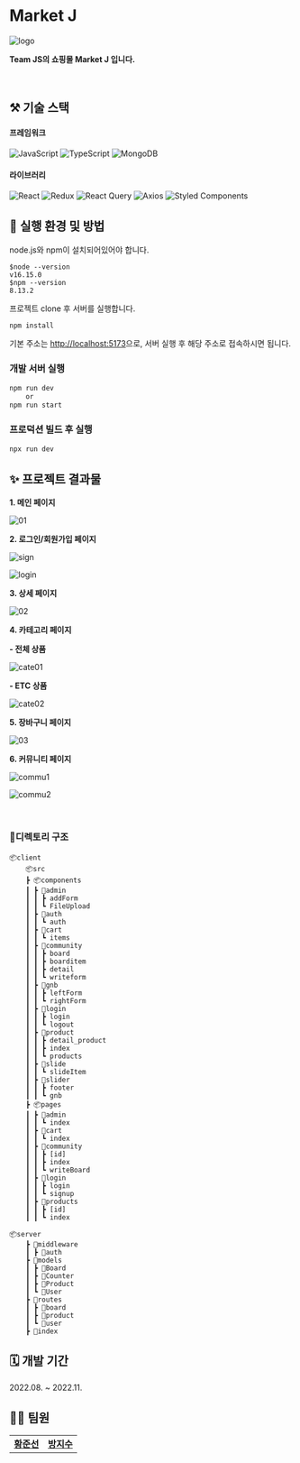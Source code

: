 # Market J

![logo](https://user-images.githubusercontent.com/48309309/198953532-66ccad4c-4aee-4701-bdb3-69fa9f36906d.PNG)

**Team JS의 쇼핑몰 Market J 입니다.**

<br>

## ⚒️ 기술 스택

#### 프레임워크

![JavaScript](https://img.shields.io/badge/javascript-%23323330.svg?style=for-the-badge&logo=javascript&logoColor=%23F7DF1E)
![TypeScript](https://img.shields.io/badge/typescript-%23007ACC.svg?style=for-the-badge&logo=typescript&logoColor=white)
![MongoDB](https://img.shields.io/badge/MongoDB-%234ea94b.svg?style=for-the-badge&logo=mongodb&logoColor=white)

#### 라이브러리

![React](https://img.shields.io/badge/react-61DAFB?style=for-the-badge&logo=react&logoColor=black)
![Redux](https://img.shields.io/badge/redux-%23593d88.svg?style=for-the-badge&logo=redux&logoColor=white)
![React Query](https://img.shields.io/badge/-React%20Query-FF4154?style=for-the-badge&logo=react%20query&logoColor=white)
![Axios](https://img.shields.io/badge/axios-%23323330.svg?style=for-the-badge)
![Styled Components](https://img.shields.io/badge/styled--components-DB7093?style=for-the-badge&logo=styled-components&logoColor=white)

## 📃 실행 환경 및 방법

node.js와 npm이 설치되어있어야 합니다.

```
$node --version
v16.15.0
$npm --version
8.13.2
```

프로젝트 clone 후 서버를 실행합니다.

```
npm install
```

기본 주소는 [http://localhost:5173](http://localhost:4000)으로, 서버 실행 후 해당 주소로 접속하시면 됩니다.

### 개발 서버 실행

```bash
npm run dev
    or
npm run start
```

### 프로덕션 빌드 후 실행

```bash
npx run dev
```

## ✨ 프로젝트 결과물

**1.  메인 페이지**

![01](https://user-images.githubusercontent.com/48309309/198954428-c5fd0200-63a2-4f02-a07d-88540285fd29.PNG)

**2.  로그인/회원가입 페이지**

![sign](https://user-images.githubusercontent.com/48309309/198956741-8766e204-75ed-447c-aa4c-b3c00cd5b4c2.PNG)

![login](https://user-images.githubusercontent.com/48309309/198956350-df6f7609-f258-4c6f-90bb-67c10885c91c.PNG)

**3.  상세 페이지**

![02](https://user-images.githubusercontent.com/48309309/198954601-51afca54-9141-4100-866b-3a6da8ca4a94.PNG)

**4.  카테고리 페이지**

**- 전체 상품**

![cate01](https://user-images.githubusercontent.com/48309309/199021375-d1730700-bdb3-462f-922f-f0a1ec030de5.PNG)

**- ETC 상품**

![cate02](https://user-images.githubusercontent.com/48309309/199021380-0d6d5e32-55bc-4560-8532-7b565c91830a.PNG)

**5.  장바구니 페이지**

![03](https://user-images.githubusercontent.com/71222288/199019929-75046ec3-91a3-4338-826e-0fe48e09b9d3.PNG)

**6. 커뮤니티 페이지**

![commu1](https://user-images.githubusercontent.com/48309309/198956534-4fc646dd-7d87-4133-aef6-65b988473247.PNG)

![commu2](https://user-images.githubusercontent.com/48309309/198956528-11f8042c-0b61-4dff-852d-b5095173f5ec.PNG)


<br>

### 📁디렉토리 구조

```
📦client
    📦src
    ┣ 📦components
    ┃ ┣ 📂admin
    ┃ ┃ ┣ addForm
    ┃ ┃ ┗ FileUpload
    ┃ ┣ 📂auth
    ┃ ┃ ┗ auth
    ┃ ┣ 📂cart
    ┃ ┃ ┗ items
    ┃ ┣ 📂community
    ┃ ┃ ┣ board
    ┃ ┃ ┣ boarditem
    ┃ ┃ ┣ detail
    ┃ ┃ ┗ writeform
    ┃ ┣ 📂gnb
    ┃ ┃ ┣ leftForm
    ┃ ┃ ┗ rightForm
    ┃ ┣ 📂login
    ┃ ┃ ┣ login
    ┃ ┃ ┗ logout
    ┃ ┣ 📂product
    ┃ ┃ ┣ detail_product
    ┃ ┃ ┣ index
    ┃ ┃ ┗ products
    ┃ ┣ 📂slide
    ┃ ┃ ┗ slideItem
    ┃ ┣ 📂slider
    ┃ ┃ ┣ footer
    ┃ ┃ ┗ gnb
    ┣ 📦pages
    ┃ ┣ 📂admin
    ┃ ┃ ┗ index
    ┃ ┣ 📂cart
    ┃ ┃ ┗ index
    ┃ ┣ 📂community
    ┃ ┃ ┣ [id]
    ┃ ┃ ┣ index
    ┃ ┃ ┗ writeBoard
    ┃ ┣ 📂login
    ┃ ┃ ┣ login
    ┃ ┃ ┗ signup
    ┃ ┣ 📂products
    ┃ ┃ ┣ [id]
    ┃ ┃ ┗ index

📦server
    ┣ 📂middleware
    ┃ ┣ 📜auth
    ┣ 📂models
    ┃ ┣ 📜Board
    ┃ ┣ 📜Counter
    ┃ ┣ 📜Product
    ┃ ┗ 📜User
    ┣ 📂routes
    ┃ ┣ 📜board
    ┃ ┣ 📜product
    ┃ ┗ 📜user
    ┣ 📜index
```

## 🗓️ 개발 기간

2022.08. ~ 2022.11.

## 🧑‍💻 팀원

<table>
  <tr>
    <td align="center"><b><a href="https://github.com/hjs926">황준선</a></b></td>
    <td align="center"><b><a href="https://github.com/b-jisoo">방지수</a></b></td>
  </tr>
</table>
